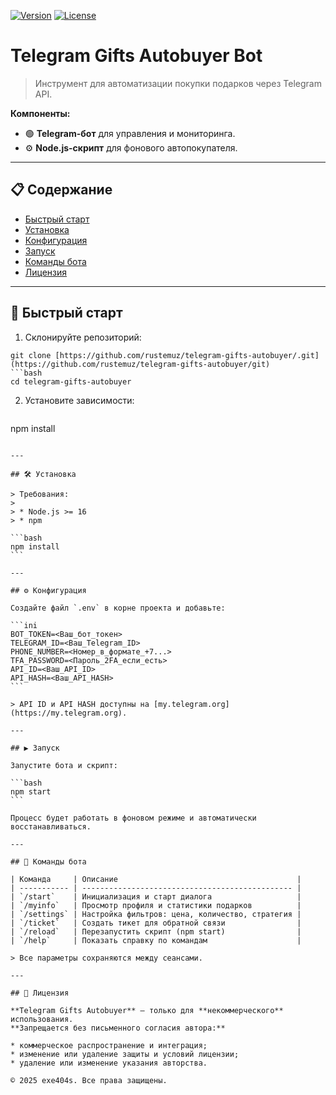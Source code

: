 [![Version](https://img.shields.io/badge/version-2.2.0-blue.svg)](https://github.com/your-repo)
[![License](https://img.shields.io/badge/license-Non--Commercial-red.svg)](#license)

# Telegram Gifts Autobuyer Bot

> Инструмент для автоматизации покупки подарков через Telegram API.

**Компоненты:**

* 🟢 **Telegram-бот** для управления и мониторинга.
* ⚙️ **Node.js-скрипт** для фонового автопокупателя.

---

## 📋 Содержание

* [Быстрый старт](#-быстрый-старт)
* [Установка](#-установка)
* [Конфигурация](#-конфигурация)
* [Запуск](#-запуск)
* [Команды бота](#-команды-бота)
* [Лицензия](#-лицензия)

---

## 🚀 Быстрый старт

1. Склонируйте репозиторий:

   
   
```git
git clone [https://github.com/rustemuz/telegram-gifts-autobuyer/.git](https://github.com/rustemuz/telegram-gifts-autobuyer/git)
```bash
cd telegram-gifts-autobuyer

````
2. Установите зависимости:
   ```bash
npm install
````

---

## 🛠 Установка

> Требования:
>
> * Node.js >= 16
> * npm

```bash
npm install
```

---

## ⚙️ Конфигурация

Создайте файл `.env` в корне проекта и добавьте:

```ini
BOT_TOKEN=<Ваш_бот_токен>
TELEGRAM_ID=<Ваш_Telegram_ID>
PHONE_NUMBER=<Номер_в_формате_+7...>
TFA_PASSWORD=<Пароль_2FA_если_есть>
API_ID=<Ваш_API_ID>
API_HASH=<Ваш_API_HASH>
```

> API ID и API HASH доступны на [my.telegram.org](https://my.telegram.org).

---

## ▶️ Запуск

Запустите бота и скрипт:

```bash
npm start
```

Процесс будет работать в фоновом режиме и автоматически восстанавливаться.

---

## 🤖 Команды бота

| Команда     | Описание                                        |
| ----------- | ----------------------------------------------- |
| `/start`    | Инициализация и старт диалога                   |
| `/myinfo`   | Просмотр профиля и статистики подарков          |
| `/settings` | Настройка фильтров: цена, количество, стратегия |
| `/ticket`   | Создать тикет для обратной связи                |
| `/reload`   | Перезапустить скрипт (npm start)                |
| `/help`     | Показать справку по командам                    |

> Все параметры сохраняются между сеансами.

---

## 📜 Лицензия

**Telegram Gifts Autobuyer** — только для **некоммерческого** использования.
**Запрещается без письменного согласия автора:**

* коммерческое распространение и интеграция;
* изменение или удаление защиты и условий лицензии;
* удаление или изменение указания авторства.

© 2025 exe404s. Все права защищены.
